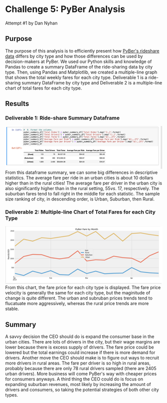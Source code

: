 # Challenge 5: PyBer Analysis
Attempt #1 by Dan Nyhan

## Purpose 
The purpose of this analysis is to efficiently present how [PyBer's rideshare data]() differs by city type and how those differences can be used by decision-makers at PyBer. We used our Python skills and knowledge of Pandas to create a summary DataFrame of the ride-sharing data by city type. Then, using Pandas and Matplotlib, we created a multiple-line graph that shows the total weekly fares for each city type. Deliverable 1 is a ride-sharing summary DataFrame by city type and Deliverable 2 is a multiple-line chart of total fares for each city type.

## Results

### Deliverable 1: Ride-share Summary Dataframe
![Deliverable 1](https://github.com/nyhandan/Challenge_5_PyBer_Analysis/blob/main/Challenge_5_PyBer/Deliverable_1.png)
From this dataframe summary, we can some big differences in descriptive statistics. The average fare per ride in an urban cities is about 10 dollars higher than in the rural cities! The average fare per driver in the urban city is also significantly higher than in the rural setting, $55 vs. ~$17, respectively. The suburban fares tend to fall right in the middle for each statistic. The sample size ranking of city, in descending order, is Urban, Suburban, then Rural. 


### Deliverable 2: Multiple-line Chart of Total Fares for each City Type
![Deliverable 2](https://github.com/nyhandan/Challenge_5_PyBer_Analysis/blob/main/Challenge_5_PyBer/Deliverable_2.png)
From this chart, the fare price for each city type is displayed. The fare price velocity is generally the same for each city type, but the maginitude of change is quite different. The urban and subruban prices trends tend to flucatuate more aggressively, whereas the rural price trends are more stable. 


## Summary
A savvy decision the CEO should do is expand the consumer base in the urban cities. There are lots of drivers in the city, but their wage margins are lower because there is excess supply of drivers. The fare price could be lowered but the total earnings could increase if there is more demand for drivers. Another move the CEO should make is to figure out ways to recruit more drivers in rural areas. The fare per driver is so high in rural areas, probably because there are only 78 rural drivers sampled (there are 2405 urban drivers). More business will come PyBer's way with cheaper prices for consumers anyways. A third thing the CEO could do is focus on expanding suburban revenues, most likely by increasing the amount of drivers and consumers, so taking the potential strategies of both other city types. 
